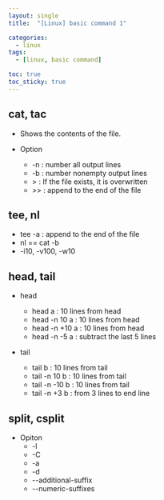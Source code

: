 ```yaml
---
layout: single
title:  "[Linux] basic command 1"

categories:
  - linux
tags:
  - [linux, basic command]

toc: true
toc_sticky: true
---
```


## cat, tac

- Shows the contents of the file.

- Option
    - -n : number all output lines
    - -b : number nonempty output lines
    - \> : If the file exists, it is overwritten
    - \>> : append to the end of the file

## tee, nl

- tee -a : append to the end of the file
- nl == cat -b
- -i10, -v100, -w10

## head, tail

- head
    - head a : 10 lines from head
    - head -n 10 a : 10 lines from head
    - head -n +10 a : 10 lines from head
    - head -n -5 a : subtract the last 5 lines

- tail
    - tail b : 10 lines from tail
    - tail -n 10 b : 10 lines from tail
    - tail -n -10 b : 10 lines from tail
    - tail -n +3 b : from 3 lines to end line

## split, csplit
- Opiton
    - -l
    - -C
    - -a
    - -d
    - --additional-suffix
    - --numeric-suffixes